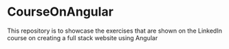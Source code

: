 # CourseOnAngular

This repository is to showcase the exercises that are shown on the LinkedIn course on creating a full stack
website using Angular
